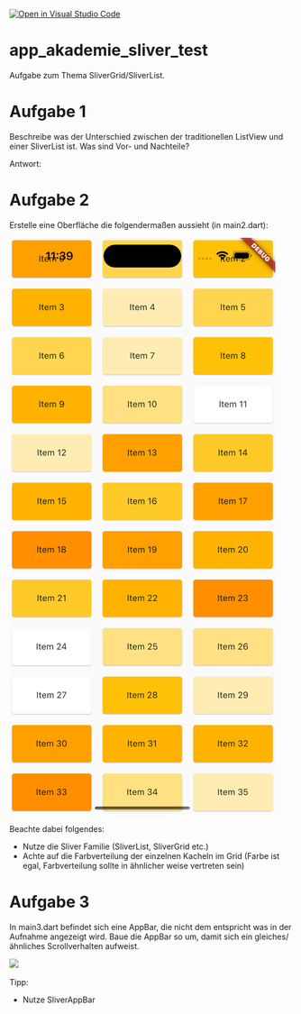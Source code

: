[![Open in Visual Studio Code](https://classroom.github.com/assets/open-in-vscode-718a45dd9cf7e7f842a935f5ebbe5719a5e09af4491e668f4dbf3b35d5cca122.svg)](https://classroom.github.com/online_ide?assignment_repo_id=11274701&assignment_repo_type=AssignmentRepo)
# app_akademie_sliver_test

Aufgabe zum Thema SliverGrid/SliverList.


# Aufgabe 1
Beschreibe was der Unterschied zwischen der traditionellen ListView und einer SliverList ist. Was sind Vor- und Nachteile?

Antwort:


# Aufgabe 2
Erstelle eine Oberfläche die folgendermaßen aussieht (in main2.dart):

![](screenshots/aufgabe2/screenshot.png)

Beachte dabei folgendes:

- Nutze die Sliver Familie (SliverList, SliverGrid etc.)
- Achte auf die Farbverteilung der einzelnen Kacheln im Grid (Farbe ist egal, Farbverteilung sollte in ähnlicher weise vertreten sein)

# Aufgabe 3
In main3.dart befindet sich eine AppBar, die nicht dem entspricht was in der Aufnahme angezeigt wird. Baue die AppBar so um, damit sich ein gleiches/ähnliches Scrollverhalten aufweist.


![](screenshots/aufgabe3/aufgabe3.gif)

Tipp: 
- Nutze SliverAppBar